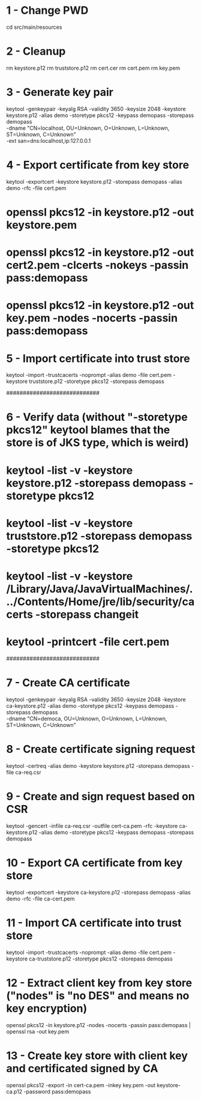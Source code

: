 # 1 - Change PWD
cd src/main/resources

# 2 - Cleanup
rm keystore.p12
rm truststore.p12
rm cert.cer
rm cert.pem
rm key.pem

# 3 - Generate key pair
keytool -genkeypair -keyalg RSA -validity 3650 -keysize 2048 -keystore keystore.p12 -alias demo -storetype pkcs12 -keypass demopass -storepass demopass \
-dname "CN=localhost, OU=Unknown, O=Unknown, L=Unknown, ST=Unknown, C=Unknown" \
-ext san=dns:localhost,ip:127.0.0.1

# 4 - Export certificate from key store
keytool -exportcert -keystore keystore.p12 -storepass demopass -alias demo -rfc -file cert.pem
# openssl pkcs12 -in keystore.p12 -out keystore.pem
# openssl pkcs12 -in keystore.p12 -out cert2.pem -clcerts -nokeys -passin pass:demopass
# openssl pkcs12 -in keystore.p12 -out key.pem -nodes -nocerts -passin pass:demopass

# 5 - Import certificate into trust store
keytool -import -trustcacerts -noprompt -alias demo -file cert.pem -keystore truststore.p12 -storetype pkcs12 -storepass demopass

############################

# 6 - Verify data (without "-storetype pkcs12" keytool blames that the store is of JKS type, which is weird)
# keytool -list -v -keystore keystore.p12 -storepass demopass -storetype pkcs12
# keytool -list -v -keystore truststore.p12 -storepass demopass -storetype pkcs12
# keytool -list -v -keystore /Library/Java/JavaVirtualMachines/.../Contents/Home/jre/lib/security/cacerts -storepass changeit
# keytool -printcert -file cert.pem

############################

# 7 - Create CA certificate
keytool -genkeypair -keyalg RSA -validity 3650 -keysize 2048 -keystore ca-keystore.p12 -alias demo -storetype pkcs12 -keypass demopass -storepass demopass \
-dname "CN=democa, OU=Unknown, O=Unknown, L=Unknown, ST=Unknown, C=Unknown"

# 8 - Create certificate signing request
keytool -certreq -alias demo -keystore keystore.p12 -storepass demopass -file ca-req.csr

# 9 - Create and sign request based on CSR
keytool -gencert -infile ca-req.csr -outfile cert-ca.pem -rfc -keystore ca-keystore.p12 -alias demo -storetype pkcs12 -keypass demopass -storepass demopass

# 10 - Export CA certificate from key store
keytool -exportcert -keystore ca-keystore.p12 -storepass demopass -alias demo -rfc -file ca-cert.pem

# 11 - Import CA certificate into trust store
keytool -import -trustcacerts -noprompt -alias demo -file cert.pem -keystore ca-truststore.p12 -storetype pkcs12 -storepass demopass

# 12 - Extract client key from key store ("nodes" is "no DES" and means no key encryption)
openssl pkcs12 -in keystore.p12 -nodes -nocerts -passin pass:demopass | openssl rsa -out key.pem

# 13 - Create key store with client key and certificated signed by CA
openssl pkcs12 -export -in cert-ca.pem -inkey key.pem -out keystore-ca.p12 -password pass:demopass
